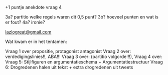 +1 puntje anekdote vraag 4

3a? partitio welke regels waren dit 0,5 punt?
3b? hoeveel punten en wat is er fout?
4a? ironie?

lazlogreat@gmail.com



Wat kwam er in het tentamen:

Vraag 1 over propositie, protagonist antagonist 
Vraag 2 over: verdedigingslinies!!, ABA!!!
Vraag 3 over: (partitio volgorde!!!), 
Vraag 4 over: 
Vraag 5: Stijlfiguren en argumentatieschema + Argumentatiestructuur
Vraag 6: Drogredenen halen uit tekst + extra drogredenen uit tweets